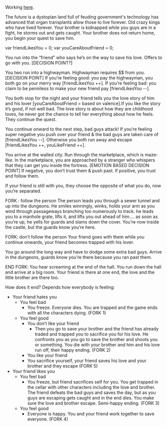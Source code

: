 Working [here](https://docs.google.com/document/d/1nAL5bXSQo4IRW6NVFwLOKeD79Jz_VIg4HOU2wfPvrqU/edit).

The future is a dystopian land full of feuding government's technology has advanced that organ transplants allow those to live forever. Old crazy kings who have lived forever. Your brother is kidnapped while you guys are in a fight, he storms out and gets caught. Your brother does not return home, you begin your quest to save him.

var friendLikesYou = 0;
var youCareAboutFriend = 0;

You run into the “friend” who says he’s on the way to save his love. Offers to go with you. [DECISION POINT?]

You two run into a highwayman. Highwayman requires $$ from you. [DECISION POINT] If you’re feeling good: you pay the highwayman, you both go on your merry way [friendLikesYou ++]. If you’re feeling bad: you claim to be penniless to make your new friend pay [friendLikesYou --].

You both stop for the night and your friend tells you the love story of him and his lover [youCareAboutFriend = based on valence].If you like the story it’s good, if not well bad. The love story is about how they are childhood loves, he never got the chance to tell her everything about how he feels. They continue the quest.

You continue onward to the next step, bad guys attack! If you’re feeling super negative you push over your friend & the bad guys are taken care of [friendLikesYou --]. Otherwise you both run away and escape [friendLikesYou ++, youLikeFriend ++].

You arrive at the walled city. Run through the marketplace, which is maze-like. In the marketplace, you are approached by a stranger who whispers that they can get you inside the fortress. [EMOTION BASED DECISION POINT] If negative, you don’t trust them & push past. If positive, you trust and follow them.

If your friend is still with you, they choose the opposite of what you do, now you’re separated.


FORK : follow the person
The person leads you through a sewer tunnel and up into the dungeons. He smiles winningly, winks, holds your arm as you wind through passageways branching too numerously to track. he leads you to a manhole grate, lifts it, and lifts you out ahead of him…. as soon as you’re up, he yells for guards and slams down the cover. You’re now inside the castle, but the guards know you’re here.

FORK: don’t follow the person
Your friend goes with them while you continue onwards, your friend becomes trapped with his lover.

You go around the long way and have to dodge some extra bad guys. Arrive in the dungeons, guards know you’re there because you ran past them.

END FORK:
You hear screaming at the end of the hall. You run down the hall and arrive at a big room. Your friend is there at one end, the love and the little brother are there too.

How does it end? Depends how everybody is feeling:

* Your friend hates you
  * You feel bad
    * You freeze. Everyone dies. You are trapped and the game ends with all the characters dying. (FORK 1)
  * You feel good
    * You don’t like your friend
      * Then you go to save your brother and the friend has already traded and trapped you to sacrifice you for his love. He confronts you as you go to save the brother and shoots you or something. You die with your brother and him and his love run off, their happy ending. (FORK 2)
    * You like your friend
    * You sacrifice yourself, your friend saves his love and your brother and they escape (FORK 5)
* Your friend likes you
  * You feel bad
    * You freeze, but friend sacrifices self for you. You get trapped in the cellar with other characters including the love and brother. The friend defeats the bad guys and saves the day, but as you guys are escaping gets caught and in the end dies. You make sure the love and brother escape. Semi-happy ending. (FORK 3)
  * You feel good
    * Everyone is happy. You and your friend work together to save everyone. (FORK 4)
